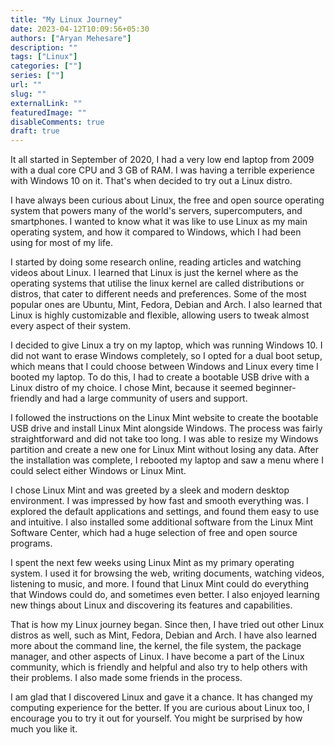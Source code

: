 ```yaml
---
title: "My Linux Journey"
date: 2023-04-12T10:09:56+05:30
authors: ["Aryan Mehesare"]
description: ""
tags: ["Linux"]
categories: [""]
series: [""]
url: ""
slug: ""
externalLink: ""
featuredImage: ""
disableComments: true
draft: true
---
```


It all started in September of 2020, I had a very low end laptop from 2009 with a dual core CPU and 3 GB of RAM. I was having a terrible experience with Windows 10 on it. That's when decided to try out a Linux distro.

I have always been curious about Linux, the free and open source operating system that powers many of the world's servers, supercomputers, and smartphones. I wanted to know what it was like to use Linux as my main operating system, and how it compared to Windows, which I had been using for most of my life.

I started by doing some research online, reading articles and watching videos about Linux. I learned that Linux is just the kernel where as the operating systems that utilise the linux kernel are called distributions or distros, that cater to different needs and preferences. Some of the most popular ones are Ubuntu, Mint, Fedora, Debian and Arch. I also learned that Linux is highly customizable and flexible, allowing users to tweak almost every aspect of their system.

I decided to give Linux a try on my laptop, which was running Windows 10. I did not want to erase Windows completely, so I opted for a dual boot setup, which means that I could choose between Windows and Linux every time I booted my laptop. To do this, I had to create a bootable USB drive with a Linux distro of my choice. I chose Mint, because it seemed beginner-friendly and had a large community of users and support.

I followed the instructions on the Linux Mint website to create the bootable USB drive and install Linux Mint alongside Windows. The process was fairly straightforward and did not take too long. I was able to resize my Windows partition and create a new one for Linux Mint without losing any data. After the installation was complete, I rebooted my laptop and saw a menu where I could select either Windows or Linux Mint.

I chose Linux Mint and was greeted by a sleek and modern desktop environment. I was impressed by how fast and smooth everything was. I explored the default applications and settings, and found them easy to use and intuitive. I also installed some additional software from the Linux Mint Software Center, which had a huge selection of free and open source programs.

I spent the next few weeks using Linux Mint as my primary operating system. I used it for browsing the web, writing documents, watching videos, listening to music, and more. I found that Linux Mint could do everything that Windows could do, and sometimes even better. I also enjoyed learning new things about Linux and discovering its features and capabilities.

That is how my Linux journey began. Since then, I have tried out other Linux distros as well, such as Mint, Fedora, Debian and Arch. I have also learned more about the command line, the kernel, the file system, the package manager, and other aspects of Linux. I have become a part of the Linux community, which is friendly and helpful and also try to help others with their problems. I also made some friends in the process.

I am glad that I discovered Linux and gave it a chance. It has changed my computing experience for the better. If you are curious about Linux too, I encourage you to try it out for yourself. You might be surprised by how much you like it.

